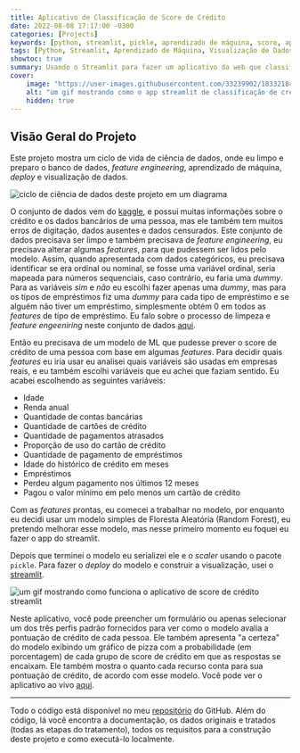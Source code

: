 ```yaml
---
title: Aplicativo de Classificação de Score de Crédito
date: 2022-08-08 17:17:00 -0300
categories: [Projects]
keywords: [python, streamlit, pickle, aprendizado de máquina, score, aplicativo, visualização de dados, ciência de dados, random forest]
tags: [Python, Streamlit, Aprendizado de Máquina, Visualização de Dados, Ciência de Dados]
showtoc: true
summary: Usando o Streamlit para fazer um aplicativo da web que classifica sua pontuação de crédito usando Python
cover:
    image: "https://user-images.githubusercontent.com/33239902/183321842-be97fb04-f00b-4b62-8e6e-2b53d25335a0.gif"
    alt: "um gif mostrando como o app streamlit de classificação de crédito"
    hidden: true
---
```


## Visão Geral do Projeto

Este projeto mostra um ciclo de vida de ciência de dados, onde eu limpo e preparo o banco de dados, _feature engineering_, aprendizado de máquina, _deploy_ e visualização de dados.

![ciclo de ciência de dados deste projeto em um diagrama](https://ik.imagekit.io/devmedeiros/data-science-cycle_QZwyHaXsP.png?ik-sdk-version=javascript-1.4.3&updatedAt=1659975338736#center)

O conjunto de dados vem do [kaggle](https://www.kaggle.com/datasets/parisrohan/credit-score-classification?select=train.csv), e possui muitas informações sobre o crédito e os dados bancários de uma pessoa, mas ele também tem muitos erros de digitação, dados ausentes e dados censurados. Este conjunto de dados precisava ser limpo e também precisava de _feature engineering_, eu precisava alterar algumas _features_, para que pudessem ser lidos pelo modelo. Assim, quando apresentada com dados categóricos, eu precisava identificar se era ordinal ou nominal, se fosse uma variável ordinal, seria mapeada para números sequenciais, caso contrário, eu faria uma _dummy_. Para as variáveis ​​_sim_ e _não_ eu escolhi fazer apenas uma _dummy_, mas para os tipos de empréstimos fiz uma _dummy_ para cada tipo de empréstimo e se alguém não tiver um empréstimo, simplesmente obtém 0 em todos as _features_ de tipo de empréstimo. Eu falo sobre o processo de limpeza e _feature engeeniring_ neste conjunto de dados [aqui](/pt/post/data-cleaning-credit-score/).

Então eu precisava de um modelo de ML que pudesse prever o score de crédito de uma pessoa com base em algumas _features_. Para decidir quais _features_ eu iria usar eu analisei quais variáveis são usadas em empresas reais, e eu também escolhi variáveis que eu achei que faziam sentido. Eu acabei escolhendo as seguintes variáveis:

- Idade
- Renda anual
- Quantidade de contas bancárias
- Quantidade de cartões de crédito
- Quantidade de pagamentos atrasados
- Proporção de uso do cartão de crédito
- Quantidade de pagamento de empréstimos
- Idade do histórico de crédito em meses
- Empréstimos
- Perdeu algum pagamento nos últimos 12 meses
- Pagou o valor mínimo em pelo menos um cartão de crédito

Com as _features_ prontas, eu comecei a trabalhar no modelo, por enquanto eu decidi usar um modelo simples de Floresta Aleatória (Random Forest), eu pretendo melhorar esse modelo, mas nesse primeiro momento eu foquei eu fazer o app do streamlit.

Depois que terminei o modelo eu serializei ele e o _scaler_ usando o pacote `pickle`. Para fazer o _deploy_ do modelo e construir a visualização, usei o [streamlit](https://streamlit.io/).

![um gif mostrando como funciona o aplicativo de score de crédito streamlit](https://user-images.githubusercontent.com/33239902/183321842-be97fb04-f00b-4b62-8e6e-2b53d25335a0.gif)

Neste aplicativo, você pode preencher um formulário ou apenas selecionar um dos três perfis padrão fornecidos para ver como o modelo avalia a pontuação de crédito de cada pessoa. Ele também apresenta "a certeza" do modelo exibindo um gráfico de pizza com a probabilidade (em porcentagem) de cada grupo de score de crédito em que as respostas se encaixam. Ele também mostra o quanto cada recurso conta para sua pontuação de crédito, de acordo com esse modelo. Você pode ver o aplicativo ao vivo [aqui](https://devmedeiros-credit-score-classification-appstreamlit-app-fcakrl.streamlitapp.com/).

---

Todo o código está disponível no meu [repositório](https://github.com/devmedeiros/credit-score-classification-app) do GitHub. Além do código, lá você encontra a documentação, os dados originais e tratados (todas as etapas do tratamento), todos os requisitos para a construção deste projeto e como executá-lo localmente.